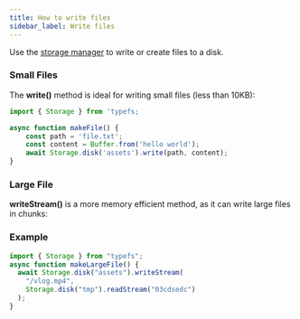 ```yaml
---
title: How to write files
sidebar_label: Write files
---
```


Use the [storage manager](https://daniel-samson.github.io/typefs/docs/api/storage) to write or create files to a disk.

### Small Files

The **write()** method is ideal for writing small files (less than 10KB):

```typescript
import { Storage } from 'typefs;

async function makeFile() {
    const path = 'file.txt';
    const content = Buffer.from('hello world');
    await Storage.disk('assets').write(path, content);
}
```

### Large File

**writeStream()** is a more memory efficient method, as it can write large files in chunks:

### Example

```typescript
import { Storage } from "typefs";
async function makeLargeFile() {
  await Storage.disk("assets").writeStream(
    "/vlog.mp4",
    Storage.disk("tmp").readStream("03cdsedc")
  );
}
```

